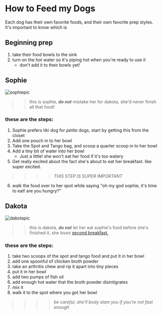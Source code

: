 # How to Feed my Dogs 
Each dog has their own favorite foods, and their own favorite prep styles. It's important to know which is 

## Beginning prep
1. take their food bowls to the sink
1. turn on the hot water so it's piping hot when you're ready to use it 
    * don't add it to their bowls yet! 

## Sophie
![sophiepic](https://scontent-bos5-1.xx.fbcdn.net/v/t39.30808-6/285445123_10225377904662324_335450094384241891_n.jpg?_nc_cat=111&ccb=1-7&_nc_sid=5f2048&_nc_ohc=ChTpyqn3_vAQ7kNvgFJp9l_&_nc_ht=scontent-bos5-1.xx&oh=00_AfAmH8Mf_qhzaaEn6pAdqwJH86LYcoToJveV58yQ_C3JUw&oe=6641A875)
>> this is sophie, ***do not*** mistake her for dakota, she'd never finish all that food!

### these are the steps: 
1. Sophie prefers tiki dog for _petite_ dogs, start by getting this from the closet
1. Add one pouch in to her bowl 
1. Take the Spot and Tango bag, and scoop a quarter scoop in to her bowl
1. Add a tiny bit of water into her bowl
    * Just a little! she won't eat her food if it's too watery
1. Get really excited about the fact she's about to eat her breakfast. like super excited. 
>>>>_THIS STEP IS SUPER IMPORTANT_
6. walk the food over to her spot while saying "oh my god sophie, it's time to eat! are you hungry?"

## Dakota
![dakotapic](https://scontent-bos5-1.xx.fbcdn.net/v/t31.18172-8/13938179_10208007360835844_6915147985545455720_o.jpg?_nc_cat=107&ccb=1-7&_nc_sid=5f2048&_nc_ohc=_V1uhMeK_agQ7kNvgHSCl1b&_nc_ht=scontent-bos5-1.xx&oh=00_AfD5yBEuV01gJgxopLM3I_bu3hck2M5zIqkDv1SrVnGHZg&oe=66633FA0)
>> this is dakota, ***do not*** let her eat sophie's food before she's finished it, she _loves_ [second breakfast.](https://www.youtube.com/watch?v=dLXeL4HbPr4)
### these are the steps:
1. take two scoops of the spot and tango food and put it in her bowl 
1. add one spoonful of chicken broth powder 
1. take an arthritis chew and rip it apart into tiny pieces
1. put it in her bowl 
1. add two pumps of fish oil 
1. add enough hot water that the broth powder disintigrates
1. mix it
1. walk it to the spot where you got her bowl
>>>> _be careful, she'll body slam you if you're not fast enough_